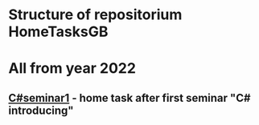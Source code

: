 # Structure of repositorium HomeTasksGB
# All from year 2022
## [C#seminar1](https://github.com/DenisBurguto/HomeTasksGB) - home task after first seminar "C# introducing"
